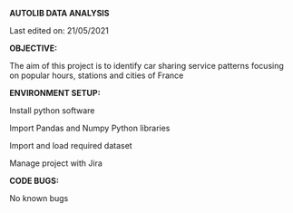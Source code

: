 **AUTOLIB DATA ANALYSIS**

Last edited on: 21/05/2021 

**OBJECTIVE:**

The aim of this project is to identify car sharing service patterns focusing on popular hours, stations and cities of France

**ENVIRONMENT SETUP:**

 Install python software
 
 Import Pandas and Numpy Python libraries
 
 Import and load required dataset
 
 Manage project with Jira


**CODE BUGS:**

No known bugs



